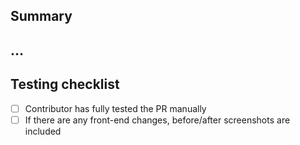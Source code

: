 <!--
 1. Following guidance below, replace …'s with your own words
 2. After saving the PR, tick of completed checklist items
 3. Skip checklist items that are not applicable or not necessary
 4. Delete instruction/comment blocks
-->

## Summary
<!--
 * description of the change
 * manual verification steps performed
 * screenshots if the PR affects the UI
-->
…
----

## Testing checklist

- [ ] Contributor has fully tested the PR manually
- [ ] If there are any front-end changes, before/after screenshots are included
